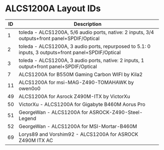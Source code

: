 # ALCS1200A Layout IDs

| ID | Description |
|---|---|
| 1 | toleda - ALCS1200A, 5/6 audio ports, native: 2 inputs, 3/4 outputs+front panel+SPDIF/Optical |
| 2 | toleda - ALCS1200A, 3 audio ports, repurposed to 5.1: 0 inputs, 3 outputs+front panel+SPDIF/Optical |
| 3 | toleda - ALCS1200A, 3 audio ports, native: 2 inputs, 1 output+front panel+SPDIF/Optical |
| 7 | ALCS1200A for B550M Gaming Carbon WIFI by Kila2 |
| 11 | ALCS1200A for msi-MAG-Z490-TOMAHAWK by owen0o0 |
| 49 | ALCS1200A for Asrock Z490M-ITX by VictorXu |
| 50 | VictorXu - ALCS1200A for Gigabyte B460M Aorus Pro |
| 51 | GeorgeWan - ALCS1200A for ASROCK-Z490-Steel-Legend |
| 52 | GeorgeWan - ALCS1200A for MSI-Mortar-B460M |
| 69 | Lorys89 and Vorshim92 - ALCS1200A for ASROCK Z490M ITX AC |
